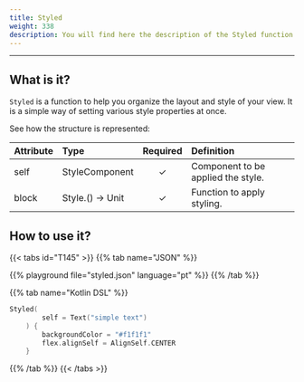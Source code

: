```yaml
---
title: Styled
weight: 338
description: You will find here the description of the Styled function and its attributes details
---
```


---


## What is it?

`Styled` is a function to help you organize the layout and style of your view. It is a simple way of setting various style properties at once.

See how the structure is represented:

| **Attribute** | **Type**  | Required | **Definition** |
| :----------- | :------------------------------------------------------------- | :---------: | :---------------------------------------------------------------------------------------------------------------- |
| self   | StyleComponent                                                |      ✓       | Component to be applied the style. |
| block   | Style.() -> Unit                                                |      ✓       | Function to apply styling. |


## How to use it?

{{< tabs id="T145" >}}
{{% tab name="JSON" %}}

<!-- json-playground:styled.json
{
  "_beagleComponent_" : "beagle:text",
  "text" : "simple text",
  "style" : {
    "backgroundColor" : "#f1f1f1",
    "flex" : {
      "alignSelf" : "CENTER"
    }
  }
}
-->

{{% playground file="styled.json" language="pt" %}}
{{% /tab %}}

{{% tab name="Kotlin DSL" %}}

```kotlin
Styled(
        self = Text("simple text")
    ) {
        backgroundColor = "#f1f1f1"
        flex.alignSelf = AlignSelf.CENTER
    }
```

{{% /tab %}}
{{< /tabs >}}
